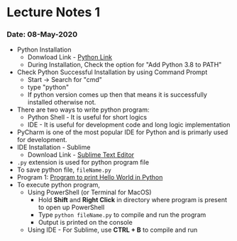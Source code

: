 # Lecture Notes 1
### Date: 08-May-2020

* Python Installation
  * Donwload Link - [Python Link](https://www.python.org/downloads/)
  * During Installation, Check the option for "Add Python 3.8 to PATH"
* Check Python Successful Installation by using Command Prompt
  * Start -> Search for "cmd"
  * type "python"
  * If python version comes up then that means it is successfully installed otherwise not.
* There are two ways to write python program:
  * Python Shell - It is useful for short logics
  * IDE - It is useful for development code and long logic implementation
* PyCharm is one of the most popular IDE for Python and is primarly used for development.
* IDE Installation - Sublime
  * Download Link - [Sublime Text Editor](https://www.sublimetext.com/3)
* `.py` extension is used for python program file
* To save python file, `fileName.py`
* Program 1: [Program to print Hello World in Python](https://github.com/abhinavg916/ytcodehelp-python/blob/master/Lectures/Lecture%201/1HelloWorld.py)
* To execute python program,
  * Using PowerShell (or Terminal for MacOS)
    * Hold __Shift__ and __Right Click__ in directory where program is present to open up PowerShell 
    * Type `python fileName.py` to compile and run the program
    * Output is printed on the console
  * Using IDE - For Sublime, use __CTRL + B__ to compile and run

